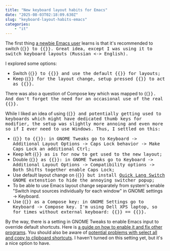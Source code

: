 ```yaml
---
title: "New keyboard layout habits for Emacs"
date: "2025-08-03T02:18:09.630Z"
slug: "keyboard-layout-habits-emacs"
categories:
    - "it"
---
```



The first thing  [a newbie Emacs user](../2025-07-27-writing-experience---emacs-you-won/index.md) learns is that it's recommended to switch {{<kbd  CapsLock>}} to {{<kbd  Ctrl>}}. Great idea, except I was using it to switch keyboard layouts (Russian <-> English). 

I explored some options:
- Switch {{<kbd  CapsLock>}} to {{<kbd  Ctrl>}} and use the default {{<kbd Win Space>}} for layouts;
- Keep {{<kbd  CapsLock>}} for the  layout change, setup pressed {{<kbd Space>}} to act as {{<kbd  Ctrl>}}.

There was also a question of Compose key which was mapped to {{<kbd AltGr>}}. And don't forget the need for an occasional use of the real {{<kbd CapsLock>}}. 

While I liked an idea of using {{<kbd Space>}} and potentially getting used to keyboards which might have dedicated thumb keys for modifier, the setup was slightly more annoing and even more so if I ever need to use Windows. Thus, I settled on this:

- {{<kbd  CapsLock>}} to {{<kbd  Ctrl>}}: in GNOME Tweaks go to Keyboard -> Additional Layout Options -> Caps Lock behavior -> Make Caps Lock an additional Ctrl;
- Keep left {{<kbd  Ctrl>}} as is for now to get used to the new layout;
- Double {{<kbd Shift>}} as {{<kbd CapsLock>}}: in GNOME Tweaks go to Keyboard -> Additional Layout Options -> Compatibility options -> Both Shifts together enable Caps Lock;
- Use default layout change on {{<kbd Win Space>}} but install [Quick Lang Switch](https://extensions.gnome.org/extension/4559/quick-lang-switch/) GNOME extenstion to hide the annoying switcher popup;
- To be able to use Emacs layout change separately from system's enable "Switch input sources individually for each window" in GNOME settings -> Keyboard.
- Use {{<kbd ScrLk>}} as a Compose key:  in GNOME Settings go to Keyboard -> Compose key. I'm using Dell XPS laptop, so for times without external keyboard: {{<kbd ScrLk>}} == {{<kbd Fn S>}}.

By the way, there is a setting in GNOME Tweaks to enable Emacs input to override default shortcuts. Here is [a guide on how to enable it and fix other programs](https://blog.karssen.org/2024/06/05/using-emacs-key-bindings-in-gnome-firefox-and-other-applications/). You should also be aware of [potential problems with select all and copy to clipboard shortcuts](https://bbs.archlinux.org/viewtopic.php?id=162794). I haven't turned on this setting yet, but it's a nice option to have.